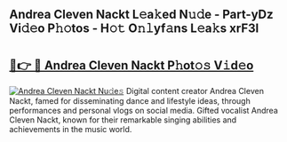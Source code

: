 ## Andrea Cleven Nackt L𝚎a𝚔ed N𝚞𝚍e - Part-yDz Vi𝚍𝚎o P𝚑𝚘tos - H𝚘𝚝 O𝚗𝚕yf𝚊ns L𝚎a𝚔s xrF3l

# <h2><a href="http://kf1cd8.oniu.top/?m=Andrea+Cleven+Nackt">🔗👉 🔴 Andrea Cleven Nackt P𝚑ot𝚘𝚜 V𝚒d𝚎o</a></h2>

[![Andrea Cleven Nackt Nu𝚍e𝚜](https://i.imgur.com/0qMVB7G.gif)](http://kf1cd8.oniu.top/?m=Andrea+Cleven+Nackt)
Digital content creator Andrea Cleven Nackt, famed for disseminating dance and lifestyle ideas, through performances and personal vlogs on social media. Gifted vocalist Andrea Cleven Nackt, known for their remarkable singing abilities and achievements in the music world.  

